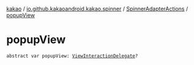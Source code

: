 [kakao](../../index.md) / [io.github.kakaoandroid.kakao.spinner](../index.md) / [SpinnerAdapterActions](index.md) / [popupView](./popup-view.md)

# popupView

`abstract var popupView: `[`ViewInteractionDelegate`](../../io.github.kakaoandroid.kakao.delegate/-view-interaction-delegate/index.md)`?`